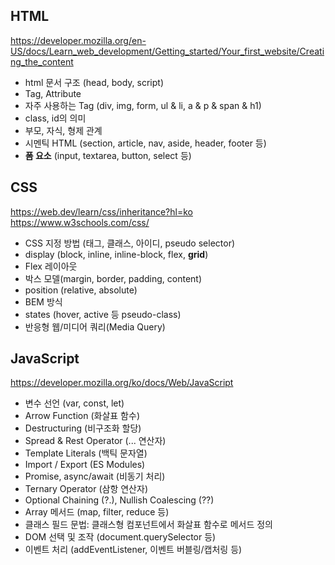 ## HTML

https://developer.mozilla.org/en-US/docs/Learn_web_development/Getting_started/Your_first_website/Creating_the_content

- html 문서 구조 (head, body, script)
- Tag, Attribute
- 자주 사용하는 Tag (div, img, form, ul & li, a & p & span & h1)
- class, id의 의미
- 부모, 자식, 형제 관계
- 시멘틱 HTML (section, article, nav, aside, header, footer 등)
- **폼 요소** (input, textarea, button, select 등)

## CSS

https://web.dev/learn/css/inheritance?hl=ko
https://www.w3schools.com/css/

- CSS 지정 방법 (태그, 클래스, 아이디, pseudo selector)
- display (block, inline, inline-block, flex, **grid**)
- Flex 레이아웃
- 박스 모델(margin, border, padding, content)
- position (relative, absolute)
- BEM 방식
- states (hover, active 등 pseudo-class)
- 반응형 웹/미디어 쿼리(Media Query)

## JavaScript

https://developer.mozilla.org/ko/docs/Web/JavaScript

- 변수 선언 (var, const, let)
- Arrow Function (화살표 함수)
- Destructuring (비구조화 할당)
- Spread & Rest Operator (... 연산자)
- Template Literals (백틱 문자열)
- Import / Export (ES Modules)
- Promise, async/await (비동기 처리)
- Ternary Operator (삼항 연산자)
- Optional Chaining (?.), Nullish Coalescing (??)
- Array 메서드 (map, filter, reduce 등)
- 클래스 필드 문법: 클래스형 컴포넌트에서 화살표 함수로 메서드 정의
- DOM 선택 및 조작 (document.querySelector 등)
- 이벤트 처리 (addEventListener, 이벤트 버블링/캡처링 등)
